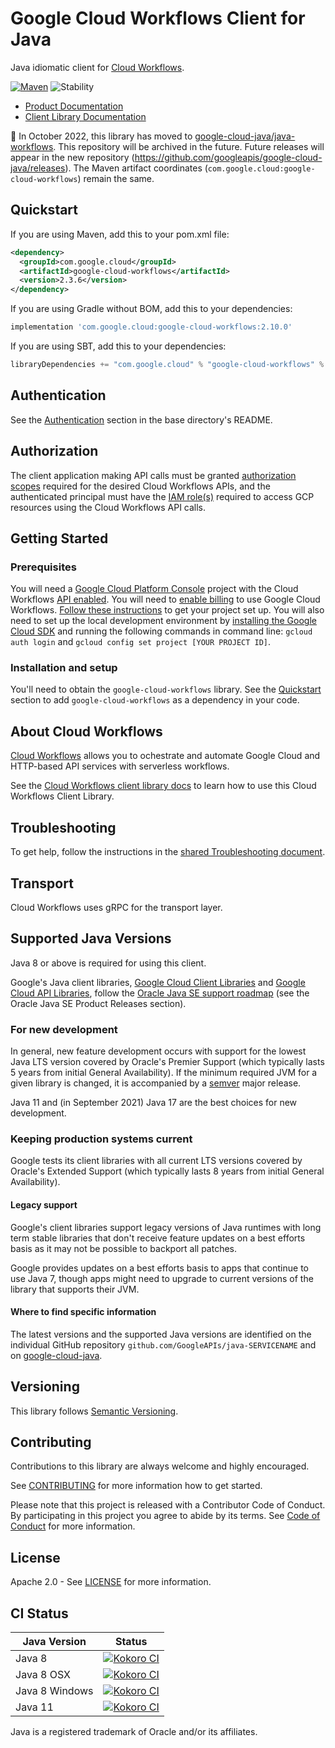 # Google Cloud Workflows Client for Java

Java idiomatic client for [Cloud Workflows][product-docs].

[![Maven][maven-version-image]][maven-version-link]
![Stability][stability-image]

- [Product Documentation][product-docs]
- [Client Library Documentation][javadocs]


:bus: In October 2022, this library has moved to
[google-cloud-java/java-workflows](
https://github.com/googleapis/google-cloud-java/tree/main/java-workflows).
This repository will be archived in the future.
Future releases will appear in the new repository (https://github.com/googleapis/google-cloud-java/releases).
The Maven artifact coordinates (`com.google.cloud:google-cloud-workflows`) remain the same.

## Quickstart


If you are using Maven, add this to your pom.xml file:


```xml
<dependency>
  <groupId>com.google.cloud</groupId>
  <artifactId>google-cloud-workflows</artifactId>
  <version>2.3.6</version>
</dependency>

```

If you are using Gradle without BOM, add this to your dependencies:

```Groovy
implementation 'com.google.cloud:google-cloud-workflows:2.10.0'
```

If you are using SBT, add this to your dependencies:

```Scala
libraryDependencies += "com.google.cloud" % "google-cloud-workflows" % "2.10.0"
```

## Authentication

See the [Authentication][authentication] section in the base directory's README.

## Authorization

The client application making API calls must be granted [authorization scopes][auth-scopes] required for the desired Cloud Workflows APIs, and the authenticated principal must have the [IAM role(s)][predefined-iam-roles] required to access GCP resources using the Cloud Workflows API calls.

## Getting Started

### Prerequisites

You will need a [Google Cloud Platform Console][developer-console] project with the Cloud Workflows [API enabled][enable-api].
You will need to [enable billing][enable-billing] to use Google Cloud Workflows.
[Follow these instructions][create-project] to get your project set up. You will also need to set up the local development environment by
[installing the Google Cloud SDK][cloud-sdk] and running the following commands in command line:
`gcloud auth login` and `gcloud config set project [YOUR PROJECT ID]`.

### Installation and setup

You'll need to obtain the `google-cloud-workflows` library.  See the [Quickstart](#quickstart) section
to add `google-cloud-workflows` as a dependency in your code.

## About Cloud Workflows


[Cloud Workflows][product-docs] allows you to ochestrate and automate Google Cloud and HTTP-based API services with serverless workflows.

See the [Cloud Workflows client library docs][javadocs] to learn how to
use this Cloud Workflows Client Library.






## Troubleshooting

To get help, follow the instructions in the [shared Troubleshooting document][troubleshooting].

## Transport

Cloud Workflows uses gRPC for the transport layer.

## Supported Java Versions

Java 8 or above is required for using this client.

Google's Java client libraries,
[Google Cloud Client Libraries][cloudlibs]
and
[Google Cloud API Libraries][apilibs],
follow the
[Oracle Java SE support roadmap][oracle]
(see the Oracle Java SE Product Releases section).

### For new development

In general, new feature development occurs with support for the lowest Java
LTS version covered by  Oracle's Premier Support (which typically lasts 5 years
from initial General Availability). If the minimum required JVM for a given
library is changed, it is accompanied by a [semver][semver] major release.

Java 11 and (in September 2021) Java 17 are the best choices for new
development.

### Keeping production systems current

Google tests its client libraries with all current LTS versions covered by
Oracle's Extended Support (which typically lasts 8 years from initial
General Availability).

#### Legacy support

Google's client libraries support legacy versions of Java runtimes with long
term stable libraries that don't receive feature updates on a best efforts basis
as it may not be possible to backport all patches.

Google provides updates on a best efforts basis to apps that continue to use
Java 7, though apps might need to upgrade to current versions of the library
that supports their JVM.

#### Where to find specific information

The latest versions and the supported Java versions are identified on
the individual GitHub repository `github.com/GoogleAPIs/java-SERVICENAME`
and on [google-cloud-java][g-c-j].

## Versioning


This library follows [Semantic Versioning](http://semver.org/).



## Contributing


Contributions to this library are always welcome and highly encouraged.

See [CONTRIBUTING][contributing] for more information how to get started.

Please note that this project is released with a Contributor Code of Conduct. By participating in
this project you agree to abide by its terms. See [Code of Conduct][code-of-conduct] for more
information.


## License

Apache 2.0 - See [LICENSE][license] for more information.

## CI Status

Java Version | Status
------------ | ------
Java 8 | [![Kokoro CI][kokoro-badge-image-2]][kokoro-badge-link-2]
Java 8 OSX | [![Kokoro CI][kokoro-badge-image-3]][kokoro-badge-link-3]
Java 8 Windows | [![Kokoro CI][kokoro-badge-image-4]][kokoro-badge-link-4]
Java 11 | [![Kokoro CI][kokoro-badge-image-5]][kokoro-badge-link-5]

Java is a registered trademark of Oracle and/or its affiliates.

[product-docs]: https://cloud.google.com/workflows
[javadocs]: https://cloud.google.com/java/docs/reference/google-cloud-workflows/latest/history
[kokoro-badge-image-1]: http://storage.googleapis.com/cloud-devrel-public/java/badges/java-workflows/java7.svg
[kokoro-badge-link-1]: http://storage.googleapis.com/cloud-devrel-public/java/badges/java-workflows/java7.html
[kokoro-badge-image-2]: http://storage.googleapis.com/cloud-devrel-public/java/badges/java-workflows/java8.svg
[kokoro-badge-link-2]: http://storage.googleapis.com/cloud-devrel-public/java/badges/java-workflows/java8.html
[kokoro-badge-image-3]: http://storage.googleapis.com/cloud-devrel-public/java/badges/java-workflows/java8-osx.svg
[kokoro-badge-link-3]: http://storage.googleapis.com/cloud-devrel-public/java/badges/java-workflows/java8-osx.html
[kokoro-badge-image-4]: http://storage.googleapis.com/cloud-devrel-public/java/badges/java-workflows/java8-win.svg
[kokoro-badge-link-4]: http://storage.googleapis.com/cloud-devrel-public/java/badges/java-workflows/java8-win.html
[kokoro-badge-image-5]: http://storage.googleapis.com/cloud-devrel-public/java/badges/java-workflows/java11.svg
[kokoro-badge-link-5]: http://storage.googleapis.com/cloud-devrel-public/java/badges/java-workflows/java11.html
[stability-image]: https://img.shields.io/badge/stability-stable-green
[maven-version-image]: https://img.shields.io/maven-central/v/com.google.cloud/google-cloud-workflows.svg
[maven-version-link]: https://search.maven.org/search?q=g:com.google.cloud%20AND%20a:google-cloud-workflows&core=gav
[authentication]: https://github.com/googleapis/google-cloud-java#authentication
[auth-scopes]: https://developers.google.com/identity/protocols/oauth2/scopes
[predefined-iam-roles]: https://cloud.google.com/iam/docs/understanding-roles#predefined_roles
[iam-policy]: https://cloud.google.com/iam/docs/overview#cloud-iam-policy
[developer-console]: https://console.developers.google.com/
[create-project]: https://cloud.google.com/resource-manager/docs/creating-managing-projects
[cloud-sdk]: https://cloud.google.com/sdk/
[troubleshooting]: https://github.com/googleapis/google-cloud-common/blob/main/troubleshooting/readme.md#troubleshooting
[contributing]: https://github.com/googleapis/java-workflows/blob/main/CONTRIBUTING.md
[code-of-conduct]: https://github.com/googleapis/java-workflows/blob/main/CODE_OF_CONDUCT.md#contributor-code-of-conduct
[license]: https://github.com/googleapis/java-workflows/blob/main/LICENSE
[enable-billing]: https://cloud.google.com/apis/docs/getting-started#enabling_billing
[enable-api]: https://console.cloud.google.com/flows/enableapi?apiid=workflows.googleapis.com
[libraries-bom]: https://github.com/GoogleCloudPlatform/cloud-opensource-java/wiki/The-Google-Cloud-Platform-Libraries-BOM
[shell_img]: https://gstatic.com/cloudssh/images/open-btn.png

[semver]: https://semver.org/
[cloudlibs]: https://cloud.google.com/apis/docs/client-libraries-explained
[apilibs]: https://cloud.google.com/apis/docs/client-libraries-explained#google_api_client_libraries
[oracle]: https://www.oracle.com/java/technologies/java-se-support-roadmap.html
[g-c-j]: http://github.com/googleapis/google-cloud-java
